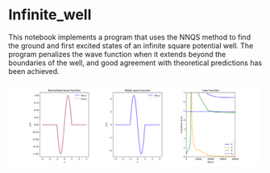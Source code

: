 # Infinite_well
This notebook implements a program that uses the NNQS method to find the ground and first excited states of an infinite square potential well. The program penalizes the wave function when it extends beyond the boundaries of the well, and good agreement with theoretical predictions has been achieved.


<img src="./IW.png"  width="500" 
     height=auto>
